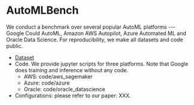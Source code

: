 # AutoMLBench

We conduct a benchmark over several popular AutoML platforms --- 
Google Could AutoML, Amazon AWS Autopilot, Azure Automated ML and Oracle Data Science.
For reproducibility, we make all datasets and code public.

- [Dataset](dataset.md)
- Code. We provide jupyter scripts for three platforms. Note that Google does training and inference without any code.
    - AWS: code/aws_sagemaker
    - Azure: code/azure
    - Oracle: code/oracle_datascience
- Configurations: please refer to our paper: XXX.
